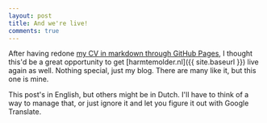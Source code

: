 ```yaml
---
layout: post
title: And we're live!
comments: true
---
```

After having redone [my CV in markdown through GitHub Pages](https://harmtemolder.github.io/cv/), I thought this'd be a great opportunity to get [harmtemolder.nl]({{ site.baseurl }}) live again as well. Nothing special, just my blog. There are many like it, but this one is mine.

This post's in English, but others might be in Dutch. I'll have to think of a way to manage that, or just ignore it and let you figure it out with Google Translate.
